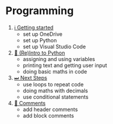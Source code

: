# Programming

1. [ℹ️ Getting started](01.setup)
    - set up OneDrive
    - set up Python
    - set up Visual Studio Code
2. [🐍 (Re)Intro to Python](02.intro)
    - assigning and using variables
    - printing text and getting user input
    - doing basic maths in code
3. [⏭ Next Steps](03.next-steps)
    - use loops to repeat code
    - doing maths with decimals
    - use conditional statements
4. [💬 Comments](04.comments)
    - add header comments
    - add block comments